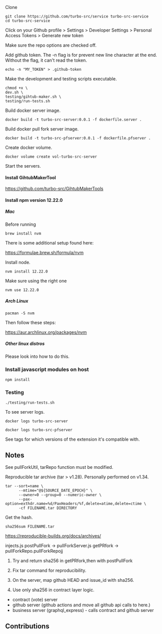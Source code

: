 Clone

```
git clone https://github.com/turbo-src/service turbo-src-service
cd turbo-src-service
```

Click on your Github profile > Settings > Developer Settings > Personal Access Tokens > Generate new token

Make sure the repo options are checked off.

Add github token. The -n flag is for prevent new line character at the end. Without the flag, it can't read the token.

```
echo -n "MY_TOKEN" > .github-token
```

Make the development and testing scripts executable.

```
chmod +x \
dev.sh \
testing/gihtub-maker.sh \
testing/run-tests.sh
```

Build docker server image.

```
docker build -t turbo-src-server:0.0.1 -f dockerfile.server .
```

Build docker pull fork server image.

```
docker build -t turbo-src-pfserver:0.0.1 -f dockerfile.pfserver .
```

Create docker volume.

```
docker volume create vol-turbo-src-server
```
Start the servers.

#### Install GihtubMakerTool

https://github.com/turbo-src/GihtubMakerTools

#### Install npm version 12.22.0

##### Mac

Before running

`brew install nvm`

There is some additional setup found here:

https://formulae.brew.sh/formula/nvm

Install node.

`nvm install 12.22.0`

Make sure using the right one

`nvm use 12.22.0`

##### Arch Linux

```
pacman -S nvm
```

Then follow these steps:

https://aur.archlinux.org/packages/nvm

##### Other linux distros

Please look into how to do this.

### Install javascript modules on host

```
npm install
```

### Testing

```
./testing/run-tests.sh
```

To see server logs.

`docker logs turbo-src-server`

`docker logs turbo-src-pfserver`

See tags for which versions of the extension it's compatible with.

## Notes

See pullForkUtil, tarRepo function must be modified.

Reproducible tar archive (tar > v1.28). Personally performed on v1.34.

```
tar --sort=name \
      --mtime="@${SOURCE_DATE_EPOCH}" \
      --owner=0 --group=0 --numeric-owner \
      --pax-option=exthdr.name=%d/PaxHeaders/%f,delete=atime,delete=ctime \
      -cf FILENAME.tar DIRECTORY
```

Get the hash.
```
sha256sum FILENAME.tar
```

https://reproducible-builds.org/docs/archives/


injects.js postPullFork -> pullForkServer.js getPRfork -> pullForkRepo.pullForkRepojj

1. Try and return sha256 in getPRfork,then with postPullFork

2. Fix tar command for reproducibility.

3. On the server, map github HEAD and issue_id with sha256.

4. Use only sha256 in contract layer logic.

* contract (vote) server
* github server (github actions and move all github api calls to here.)
* business server (graphql_express) - calls contract and github server

## Contributions
